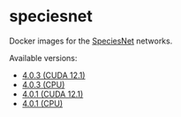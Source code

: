 # speciesnet
Docker images for the [SpeciesNet](https://github.com/google/cameratrapai) networks.

Available versions:

* [4.0.3 (CUDA 12.1)](4.0.3_cuda12.1)
* [4.0.3 (CPU)](4.0.3_cpu)
* [4.0.1 (CUDA 12.1)](4.0.1_cuda12.1)
* [4.0.1 (CPU)](4.0.1_cpu)
